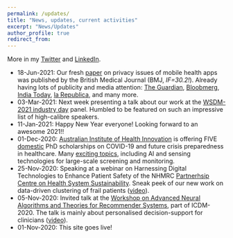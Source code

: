 ```yaml
---
permalink: /updates/
title: "News, updates, current activities"
excerpt: "News/Updates"
author_profile: true
redirect_from: 
---
```


More in my <a href="https://twitter.com/slavaxx" target=_blank>Twitter</a> and <a href="https://www.linkedin.com/in/shlomoberkovsky/" target=_blank>LinkedIn</a>.


<ul>
  <li> 18-Jun-2021: Our fresh <a href="https://shlomo-berkovsky.github.io/files/pdf/BMJ21.pdf" target=_blank>paper</a> on privacy issues of mobile health apps was published by the British Medical Journal (BMJ, <i>IF=30.2!</i>). Already having lots of publicity and media attention: <a href="https://www.theguardian.com/technology/2021/jun/17/nine-out-of-10-health-apps-harvest-user-data-global-study-shows" target=_blank>The Guardian</a>, <a href="https://www.bloomberg.com/news/articles/2021-06-16/mobile-health-apps-plagued-by-privacy-issues-study-finds" target=_blank>Bloobmerg</a>, <a href="https://www.indiatoday.in/technology/news/story/health-and-fitness-tracking-app-spying-on-you-study-finds-your-fear-and-concern-is-not-unwarranted-1816105-2021-06-17" target=_blank>India Today</a>, <a href="https://www.repubblica.it/tecnologia/2021/06/17/news/app_per_la_salute_ad_alto_rischio_privacy-306339158/" target=_blank>la Republica</a>, and many more.</li>
  <li> 03-Mar-2021: Next week presenting a talk about our work at the <a href="https://www.wsdm-conference.org/2021/industry-day.php" target=_blank>WSDM-2021 industry day</a> panel. Humbled to be featured on such an impressive list of high-calibre speakers.</li>
  <li> 11-Jan-2021: Happy New Year everyone! Looking forward to an awesome 2021!!</li>
  <li> 01-Dec-2020: <a href="http://aihi.mq.edu.au" target=_blank>Australian Institute of Health Innovation</a> is offering FIVE <u>domestic</u> PhD scholarships on COVID-19 and future crisis preparedness in healthcare. Many <a href="https://www.mq.edu.au/research/phd-and-research-degrees/scholarships/scholarship-search/data/covid-19-and-future-crisis-preparedness-in-healthcare" target=_blank>exciting topics</a>, including AI and sensing technologies for large-scale screening and monitoring.</li>
  <li> 25-Nov-2020: Speaking at a webinar on Harnessing Digital Technologies to Enhance Patient Safety of the NHMRC <a href="https://www.healthsystemsustainability.com.au/" target=_blank>Partnerhsip Centre on Health System Sustainability</a>. Sneak peek of our new work on data-driven clustering of frail patients (<a href="https://www.youtube.com/watch?v=ItHU0EdTvJI" target=_blank>video</a>).</li>
  <li> 05-Nov-2020: Invited talk at the <a href="https://datasj.github.io/" target=_blank>Workshop on Advanced Neural Algorithms and Theories for Recommender Systems</a>, part of ICDM-2020. The talk is mainly about personalised decision-support for clinicians (<a href="https://youtu.be/UIjFACZrqg4" target=_blank>video</a>).</li>
  <li> 01-Nov-2020: This site goes live!</li>
</ul>
